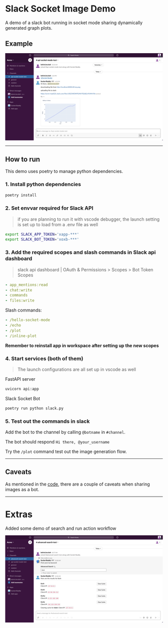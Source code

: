 # Slack Socket Image Demo

A demo of a slack bot running in socket mode sharing dynamically generated graph plots.

## Example

![Slack bot sending image on demand](docs/images/screen_shot_1.png)

---

## How to run

This demo uses poetry to manage python dependencies.

### 1. Install python dependencies

```sh
poetry install
```

### 2. Set envvar required for Slack API

> if you are planning to run it with vscode debugger, the launch setting is set up to load from a .env file as well

```sh
export SLACK_APP_TOKEN='xapp-***'
export SLACK_BOT_TOKEN='xoxb-***'
```

### 3. Add the required scopes and slash commands in Slack api dashboard

> slack api dashboard | OAuth & Permissions > Scopes > Bot Token Scopes

```yaml
- app_mentions:read
- chat:write
- commands
- files:write
```

Slash commands:

```yaml
- /hello-socket-mode
- /echo
- /plot
- /inline-plot
```

**Remember to reinstall app in workspace after setting up the new scopes**

### 4. Start services (both of them)

> The launch configurations are all set up in vscode as well

FastAPI server

```sh
uvicorn api:app
```

Slack Socket Bot

```sh
poetry run python slack.py
```

### 5. Test out the commands in slack

Add the bot to the channel by calling `@botname` in `#channel`.

The bot should respond `Hi there, @your_username`

Try the `/plot` command test out the image generation flow.

---

## Caveats

As mentioned in the [code](slack.py#L51-L73), there are a couple of caveats when sharing images as a bot.

---

# Extras

Added some demo of search and run action workflow

![Slack bot handling workflow](docs/images/screen_shot_2.png)
